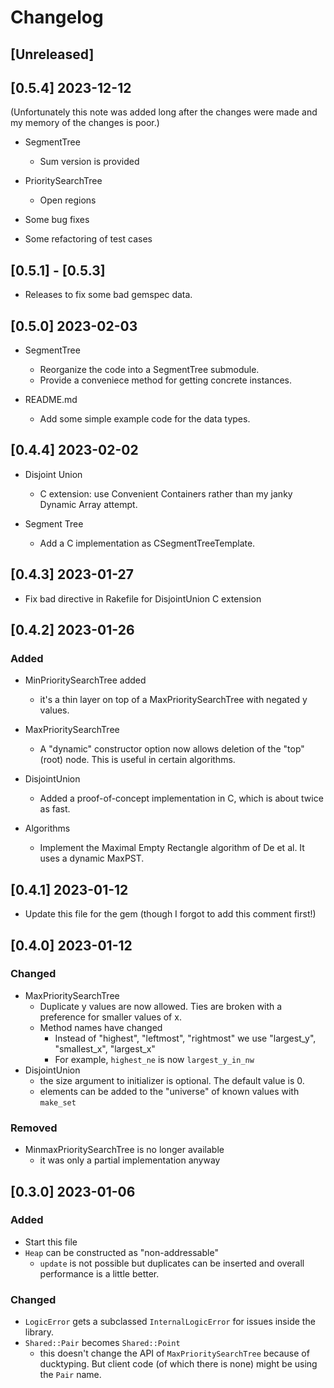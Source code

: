 # Changelog

## [Unreleased]

## [0.5.4] 2023-12-12

(Unfortunately this note was added long after the changes were made and my memory of the changes is poor.)

- SegmentTree
  - Sum version is provided
- PrioritySearchTree
  - Open regions

- Some bug fixes
- Some refactoring of test cases

## [0.5.1] - [0.5.3]

- Releases to fix some bad gemspec data.

## [0.5.0] 2023-02-03

- SegmentTree
  - Reorganize the code into a SegmentTree submodule.
  - Provide a conveniece method for getting concrete instances.

- README.md
  - Add some simple example code for the data types.

## [0.4.4] 2023-02-02

- Disjoint Union
  - C extension: use Convenient Containers rather than my janky Dynamic Array attempt.

- Segment Tree
  - Add a C implementation as CSegmentTreeTemplate.

## [0.4.3] 2023-01-27

- Fix bad directive in Rakefile for DisjointUnion C extension

## [0.4.2] 2023-01-26

### Added

- MinPrioritySearchTree added
  - it's a thin layer on top of a MaxPrioritySearchTree with negated y values.

- MaxPrioritySearchTree
  - A "dynamic" constructor option now allows deletion of the "top" (root) node. This is useful in certain algorithms.

- DisjointUnion
  - Added a proof-of-concept implementation in C, which is about twice as fast.

- Algorithms
  - Implement the Maximal Empty Rectangle algorithm of De et al. It uses a dynamic MaxPST.

## [0.4.1] 2023-01-12

- Update this file for the gem (though I forgot to add this comment first!)

## [0.4.0] 2023-01-12

### Changed

- MaxPrioritySearchTree
  - Duplicate y values are now allowed. Ties are broken with a preference for smaller values of x.
  - Method names have changed
    - Instead of "highest", "leftmost", "rightmost" we use "largest_y", "smallest_x", "largest_x"
    - For example, `highest_ne` is now `largest_y_in_nw`
- DisjointUnion
  - the size argument to initializer is optional. The default value is 0.
  - elements can be added to the "universe" of known values with `make_set`

### Removed
- MinmaxPrioritySearchTree is no longer available
  - it was only a partial implementation anyway

## [0.3.0] 2023-01-06

### Added

- Start this file
- `Heap` can be constructed as "non-addressable"
  - `update` is not possible but duplicates can be inserted and overall performance is a little better.

### Changed

- `LogicError` gets a subclassed `InternalLogicError` for issues inside the library.
- `Shared::Pair` becomes `Shared::Point`
  - this doesn't change the API of `MaxPrioritySearchTree` because of ducktyping. But client code (of which there is none) might be
    using the `Pair` name.

